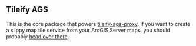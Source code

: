## Tileify AGS

This is the core package that powers [tileify-ags-proxy](https://github.com/JasonSanford/tileify-ags-proxy). If you want to create a slippy map tile service from your ArcGIS Server maps, you should probably [head over there](https://github.com/JasonSanford/tileify-ags-proxy).
